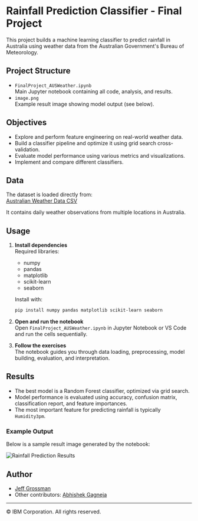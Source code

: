 # Rainfall Prediction Classifier - Final Project

This project builds a machine learning classifier to predict rainfall in Australia using weather data from the Australian Government's Bureau of Meteorology.

## Project Structure

- `FinalProject_AUSWeather.ipynb`  
  Main Jupyter notebook containing all code, analysis, and results.
- `image.png`  
  Example result image showing model output (see below).

## Objectives

- Explore and perform feature engineering on real-world weather data.
- Build a classifier pipeline and optimize it using grid search cross-validation.
- Evaluate model performance using various metrics and visualizations.
- Implement and compare different classifiers.

## Data

The dataset is loaded directly from:  
[Australian Weather Data CSV](https://cf-courses-data.s3.us.cloud-object-storage.appdomain.cloud/_0eYOqji3unP1tDNKWZMjg/weatherAUS-2.csv)

It contains daily weather observations from multiple locations in Australia.

## Usage

1. **Install dependencies**  
   Required libraries:  
   - numpy  
   - pandas  
   - matplotlib  
   - scikit-learn  
   - seaborn

   Install with:
   ```sh
   pip install numpy pandas matplotlib scikit-learn seaborn
   ```

2. **Open and run the notebook**  
   Open `FinalProject_AUSWeather.ipynb` in Jupyter Notebook or VS Code and run the cells sequentially.

3. **Follow the exercises**  
   The notebook guides you through data loading, preprocessing, model building, evaluation, and interpretation.

## Results

- The best model is a Random Forest classifier, optimized via grid search.
- Model performance is evaluated using accuracy, confusion matrix, classification report, and feature importances.
- The most important feature for predicting rainfall is typically `Humidity3pm`.

### Example Output

Below is a sample result image generated by the notebook:

![Rainfall Prediction Results](imagess.png)

## Author

- [Jeff Grossman](https://www.linkedin.com/in/jpgrossman/)
- Other contributors: [Abhishek Gagneja](https://www.linkedin.com/in/abhishek-gagneja-23051987/)

---

© IBM Corporation. All rights reserved.
